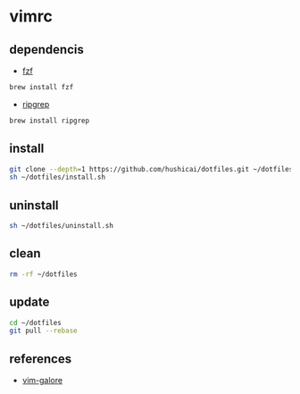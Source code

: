 # vimrc

## dependencis

* [fzf](https://github.com/junegunn/fzf)

```bash
brew install fzf
```
 
* [ripgrep](https://github.com/BurntSushi/ripgrep)

```bash
brew install ripgrep
```

## install

```bash
git clone --depth=1 https://github.com/hushicai/dotfiles.git ~/dotfiles
sh ~/dotfiles/install.sh
```

## uninstall

```bash
sh ~/dotfiles/uninstall.sh
```

## clean

```bash
rm -rf ~/dotfiles
```

## update

```bash
cd ~/dotfiles
git pull --rebase
```

## references

* [vim-galore](https://github.com/mhinz/vim-galore)
